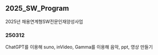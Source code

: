 <h2>2025_SW_Program</h2>
2025년 채용연계형SW전문인재양성사업<br>

<h3>250312</h3>
ChatGPT를 이용해 suno, inVideo, Gamma를 이용해 음악, ppt, 영상 만들기<br>
